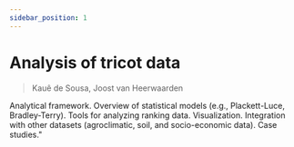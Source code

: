 ```yaml
---
sidebar_position: 1
---
```


# Analysis of tricot data 

> Kauê de Sousa, Joost van Heerwaarden

Analytical framework. Overview of statistical models (e.g., Plackett-Luce, Bradley-Terry). Tools for analyzing ranking data. Visualization. Integration with other datasets (agroclimatic, soil, and socio-economic data). Case studies."